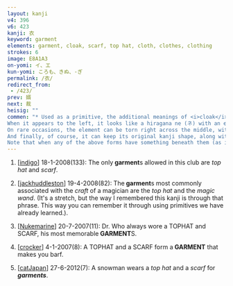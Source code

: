```yaml
---
layout: kanji
v4: 396
v6: 423
kanji: 衣
keyword: garment
elements: garment, cloak, scarf, top hat, cloth, clothes, clothing
strokes: 6
image: E8A1A3
on-yomi: イ、エ
kun-yomi: ころも、きぬ、-ぎ
permalink: /衣/
redirect_from:
 - /423/
prev: 婿
next: 裁
heisig: ""
commen: "* Used as a primitive, the additional meanings of <i>cloak</i> or <i>scarf</i> will come in handy. What has to be noted particularly are the changes in shape the kanji can undergo when it becomes an element in other kanji. In fact, it is the most volatile of all the kanji we shall treat, and for that reason deserves special attention here.
When it appears to the left, it looks like a hiragana ne (ネ) with an extra drop on the right, and we shall take it to mean <i>cloak</i>.&nbsp;At the bottom, when attached to the stroke immediately above it, the first two strokes (the <i>top hat</i>) are omitted, which we shall take to mean a <i>scarf</i>.
On rare occasions, the element can be torn right across the middle, with the first 2 strokes appearing at the top and the last 4 at the bottom of another primitive or cluster of primitive, in which cases we shall speak of a <i>top hat and scarf</i>.
And finally, of course, it can keep its original kanji shape, along with its original meaning of <i>garment</i> in general.
Note that when any of the above forms have something beneath them (as in frame 429), the third from final stroke is &quot;unhooked.&quot;"
---
```


1) [<a href="http://kanji.koohii.com/profile/indigo">indigo</a>] 18-1-2008(133): The only<strong> garment</strong>s allowed in this club are <em>top hat</em> and <em>scarf</em>.

2) [<a href="http://kanji.koohii.com/profile/jackhuddleston">jackhuddleston</a>] 19-4-2008(82): The<strong> garment</strong>s most commonly associated with the <em>craft</em> of a magician are the <em>top hat</em> and the <em>magic wand</em>. (It&#039;s a stretch, but the way I remembered this kanji is through that phrase. This way you can remember it through using primitives we have already learned.).

3) [<a href="http://kanji.koohii.com/profile/Nukemarine">Nukemarine</a>] 20-7-2007(11): Dr. Who always wore a TOPHAT and SCARF, his most memorable<strong> GARMENT</strong>S.

4) [<a href="http://kanji.koohii.com/profile/crocker">crocker</a>] 4-1-2007(8): A TOPHAT and a SCARF form a<strong> GARMENT</strong> that makes you barf.

5) [<a href="http://kanji.koohii.com/profile/catJapan">catJapan</a>] 27-6-2012(7): A snowman wears a <em>top hat</em> and a <em>scarf</em> for <em><strong>garments</em></strong>.

